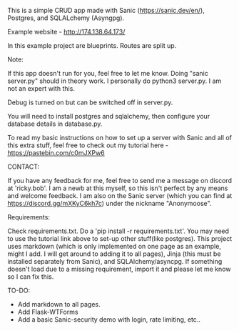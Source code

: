 This is a simple CRUD app made with Sanic (https://sanic.dev/en/), Postgres, and SQLALchemy (Asyngpg).

Example website - http://174.138.64.173/

In this example project are blueprints. Routes are split up. 

Note: 

If this app doesn't run for you, feel free to let me know. Doing "sanic server.py" should in theory work. I personally do python3 server.py. I am not an expert with this.

Debug is turned on but can be switched off in server.py.

You will need to install postgres and sqlalchemy, then configure your database details in database.py.

To read my basic instructions on how to set up a server with Sanic and all of this extra stuff, feel free to check out my tutorial here - https://pastebin.com/c0mJXPw6

CONTACT: 

If you have any feedback for me, feel free to send me a message on discord at 'ricky.bob'. I am a newb at this myself, so this isn't perfect by any means and welcome feedback. I am also on the Sanic server (which you can find at https://discord.gg/mXKyC6kh7c) under the nickname "Anonymoose".


Requirements:

Check requirements.txt. Do a 'pip install -r requirements.txt'. You may need to use the tutorial link above to set-up other stuff(like postgres). This project uses markdown (which is only implemented on one page as an example, might I add. I will get around to adding it to all pages), Jinja (this must be installed separately from Sanic), and SQLAlchemy/asyncpg. If something doesn't load due to a missing requirement, import it and please let me know so I can fix this.

TO-DO:

- Add markdown to all pages.
- Add Flask-WTForms
- Add a basic Sanic-security demo with login, rate limiting, etc..
